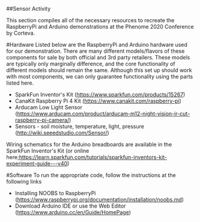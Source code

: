 ##Sensor Activity

This section compiles all of the necessary resources to recreate the RaspberryPi and Arduino 
demonstrations at the Phenome 2020 Conference by Corteva.

#Hardware
Listed below are the RaspberryPi and Arduino hardware used for our demonstration. There are many different models/flavors of these components 
for sale by both official and 3rd party retailers. These models are typically only marginally difference, and the core functionality of different models 
should remain the same. Although this set up should work with most components, we can only guarantee functionality using
the parts listed here.

+ SparkFun Inventor's Kit  (https://www.sparkfun.com/products/15267)
+ CanaKit Raspberry Pi 4 Kit (https://www.canakit.com/raspberry-pi)
+ Arducam Low Light Sensor (https://www.arducam.com/product/arducam-m12-night-vision-ir-cut-raspberry-pi-camera/)
+ Sensors  - soil moisture, temperature, light, pressure  (http://wiki.seeedstudio.com/Sensor/)

Wiring schematics for the Arduino breadboards are available in the SparkFun Inventor's Kit 
(or online here;https://learn.sparkfun.com/tutorials/sparkfun-inventors-kit-experiment-guide---v40)

#Software
To run the appropriate code, follow the instructions at the following links
+ Installing NOOBS to RaspberryPi (https://www.raspberrypi.org/documentation/installation/noobs.md)
+ Download Arduino IDE or use the Web Editor (https://www.arduino.cc/en/Guide/HomePage)

 
